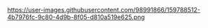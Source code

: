 https://user-images.githubusercontent.com/98991866/159788512-4b7976fc-9c80-4d9b-8f05-d810a519e625.png
